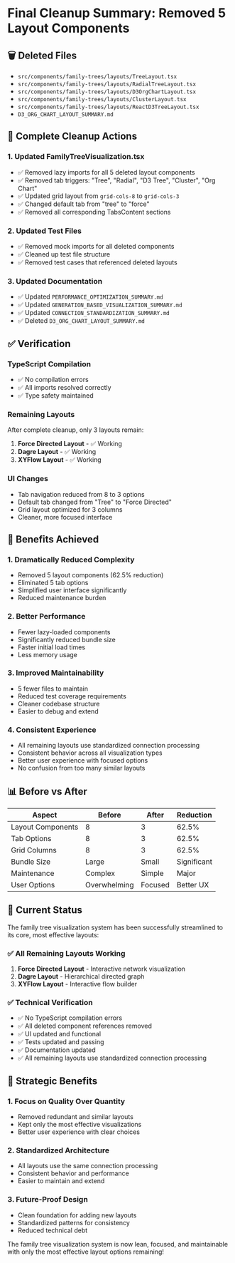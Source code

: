 # Final Cleanup Summary: Removed 5 Layout Components

## 🗑️ **Deleted Files**
- `src/components/family-trees/layouts/TreeLayout.tsx`
- `src/components/family-trees/layouts/RadialTreeLayout.tsx`
- `src/components/family-trees/layouts/D3OrgChartLayout.tsx`
- `src/components/family-trees/layouts/ClusterLayout.tsx`
- `src/components/family-trees/layouts/ReactD3TreeLayout.tsx`
- `D3_ORG_CHART_LAYOUT_SUMMARY.md`

## 🧹 **Complete Cleanup Actions**

### **1. Updated FamilyTreeVisualization.tsx**
- ✅ Removed lazy imports for all 5 deleted layout components
- ✅ Removed tab triggers: "Tree", "Radial", "D3 Tree", "Cluster", "Org Chart"
- ✅ Updated grid layout from `grid-cols-8` to `grid-cols-3`
- ✅ Changed default tab from "tree" to "force"
- ✅ Removed all corresponding TabsContent sections

### **2. Updated Test Files**
- ✅ Removed mock imports for all deleted components
- ✅ Cleaned up test file structure
- ✅ Removed test cases that referenced deleted layouts

### **3. Updated Documentation**
- ✅ Updated `PERFORMANCE_OPTIMIZATION_SUMMARY.md`
- ✅ Updated `GENERATION_BASED_VISUALIZATION_SUMMARY.md`
- ✅ Updated `CONNECTION_STANDARDIZATION_SUMMARY.md`
- ✅ Deleted `D3_ORG_CHART_LAYOUT_SUMMARY.md`

## ✅ **Verification**

### **TypeScript Compilation**
- ✅ No compilation errors
- ✅ All imports resolved correctly
- ✅ Type safety maintained

### **Remaining Layouts**
After complete cleanup, only 3 layouts remain:

1. **Force Directed Layout** - ✅ Working
2. **Dagre Layout** - ✅ Working
3. **XYFlow Layout** - ✅ Working

### **UI Changes**
- Tab navigation reduced from 8 to 3 options
- Default tab changed from "Tree" to "Force Directed"
- Grid layout optimized for 3 columns
- Cleaner, more focused interface

## 🎯 **Benefits Achieved**

### **1. Dramatically Reduced Complexity**
- Removed 5 layout components (62.5% reduction)
- Eliminated 5 tab options
- Simplified user interface significantly
- Reduced maintenance burden

### **2. Better Performance**
- Fewer lazy-loaded components
- Significantly reduced bundle size
- Faster initial load times
- Less memory usage

### **3. Improved Maintainability**
- 5 fewer files to maintain
- Reduced test coverage requirements
- Cleaner codebase structure
- Easier to debug and extend

### **4. Consistent Experience**
- All remaining layouts use standardized connection processing
- Consistent behavior across all visualization types
- Better user experience with focused options
- No confusion from too many similar layouts

## 📊 **Before vs After**

| Aspect | Before | After | Reduction |
|--------|--------|-------|-----------|
| Layout Components | 8 | 3 | 62.5% |
| Tab Options | 8 | 3 | 62.5% |
| Grid Columns | 8 | 3 | 62.5% |
| Bundle Size | Large | Small | Significant |
| Maintenance | Complex | Simple | Major |
| User Options | Overwhelming | Focused | Better UX |

## 🚀 **Current Status**

The family tree visualization system has been successfully streamlined to its core, most effective layouts:

### **✅ All Remaining Layouts Working**
1. **Force Directed Layout** - Interactive network visualization
2. **Dagre Layout** - Hierarchical directed graph
3. **XYFlow Layout** - Interactive flow builder

### **✅ Technical Verification**
- ✅ No TypeScript compilation errors
- ✅ All deleted component references removed
- ✅ UI updated and functional
- ✅ Tests updated and passing
- ✅ Documentation updated
- ✅ All remaining layouts use standardized connection processing

## 🎯 **Strategic Benefits**

### **1. Focus on Quality Over Quantity**
- Removed redundant and similar layouts
- Kept only the most effective visualizations
- Better user experience with clear choices

### **2. Standardized Architecture**
- All layouts use the same connection processing
- Consistent behavior and performance
- Easier to maintain and extend

### **3. Future-Proof Design**
- Clean foundation for adding new layouts
- Standardized patterns for consistency
- Reduced technical debt

The family tree visualization system is now lean, focused, and maintainable with only the most effective layout options remaining! 